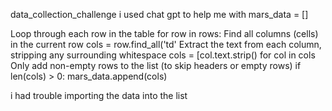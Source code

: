 data_collection_challenge
i used chat gpt to help me with
mars_data = []

 Loop through each row in the table
for row in rows:
    Find all columns (cells) in the current row
    cols = row.find_all('td'
    Extract the text from each column, stripping any surrounding whitespace
    cols = [col.text.strip() for col in cols
    Only add non-empty rows to the list (to skip headers or empty rows)
    if len(cols) > 0:
        mars_data.append(cols)

i had trouble importing the data into the list
